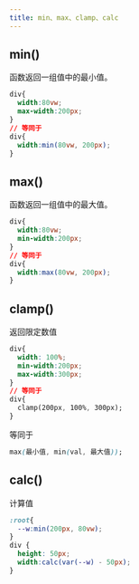 ```yaml
---
title: min、max、clamp、calc
---
```



## min()

函数返回一组值中的最小值。

```css
div{
  width:80vw;
  max-width:200px;
}
// 等同于
div{
  width:min(80vw, 200px);
}
```

## max()

函数返回一组值中的最大值。

```css
div{
  width:80vw;
  min-width:200px;
}
// 等同于
div{
  width:max(80vw, 200px);
}
```

## clamp()

返回限定数值

```css
div{
  width: 100%;
  min-width:200px;
  max-width:300px;
}
// 等同于
div{
  clamp(200px, 100%, 300px);
}
```

等同于

```css
max(最小值, min(val, 最大值));
```

## calc()

计算值

```css
:root{
  --w:min(200px, 80vw);
}
div {
  height: 50px;
  width:calc(var(--w) - 50px);
}
```
